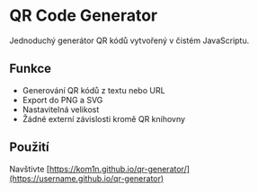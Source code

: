 # QR Code Generator

Jednoduchý generátor QR kódů vytvořený v čistém JavaScriptu.

## Funkce
- Generování QR kódů z textu nebo URL
- Export do PNG a SVG
- Nastavitelná velikost
- Žádné externí závislosti kromě QR knihovny

## Použití
Navštivte [https://kom1n.github.io/qr-generator/](https://username.github.io/qr-generator)
